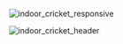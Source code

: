 ![indoor_cricket_responsive](https://user-images.githubusercontent.com/76948603/188275756-b528f22a-bb7e-4e88-940b-979cff61291c.png)

![indoor_cricket_header](https://user-images.githubusercontent.com/76948603/188275760-ba7126db-6a86-42fc-b4d3-b04935861a1b.png)
